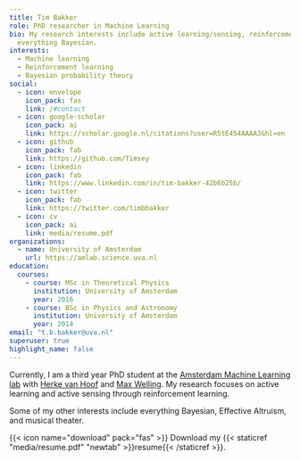 ```yaml
---
title: Tim Bakker
role: PhD researcher in Machine Learning
bio: My research interests include active learning/sensing, reinforcement learning, and
  everything Bayesian.
interests: 
  - Machine learning
  - Reinforcement learning
  - Bayesian probability theory
social:
  - icon: envelope
    icon_pack: fas
    link: /#contact
  - icon: google-scholar
    icon_pack: ai
    link: https://scholar.google.nl/citations?user=R5tE454AAAAJ&hl=en
  - icon: github
    icon_pack: fab
    link: https://github.com/Timsey
  - icon: linkedin
    icon_pack: fab
    link: https://www.linkedin.com/in/tim-bakker-42b6b25b/
  - icon: twitter
    icon_pack: fab
    link: https://twitter.com/timbbakker
  - icon: cv
    icon_pack: ai
    link: media/resume.pdf
organizations:
  - name: University of Amsterdam
    url: https://amlab.science.uva.nl
education:
  courses:
    - course: MSc in Theoretical Physics
      institution: University of Amsterdam
      year: 2016
    - course: BSc in Physics and Astronomy
      institution: University of Amsterdam
      year: 2014
email: "t.b.bakker@uva.nl"
superuser: true
highlight_name: false
---
```

Currently, I am a third year PhD student at the [Amsterdam Machine Learning lab](https://amlab.science.uva.nl) with [Herke van Hoof](https://staff.fnwi.uva.nl/h.c.vanhoof/homepage/) and [Max Welling](https://staff.fnwi.uva.nl/m.welling/). My research focuses on active learning and active sensing through reinforcement learning.

Some of my other interests include everything Bayesian, Effective Altruism, and musical theater.

{{< icon name="download" pack="fas" >}} Download my {{< staticref "media/resume.pdf" "newtab" >}}resume{{< /staticref >}}.
